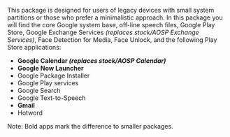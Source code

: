 This package is designed for users of legacy devices with small system partitions or those who prefer a minimalistic approach.
In this package you will find the core Google system base, off-line speech files, Google Play Store, Google Exchange Services _(replaces stock/AOSP Exchange Services)_, Face Detection for Media, Face Unlock, and the following Play Store applications:

* **Google Calendar _(replaces stock/AOSP Calendar)_**
* **Google Now Launcher**
* Google Package Installer
* Google Play services
* Google Search
* Google Text-to-Speech
* **Gmail**
* Hotword

Note: Bold apps mark the difference to smaller packages.